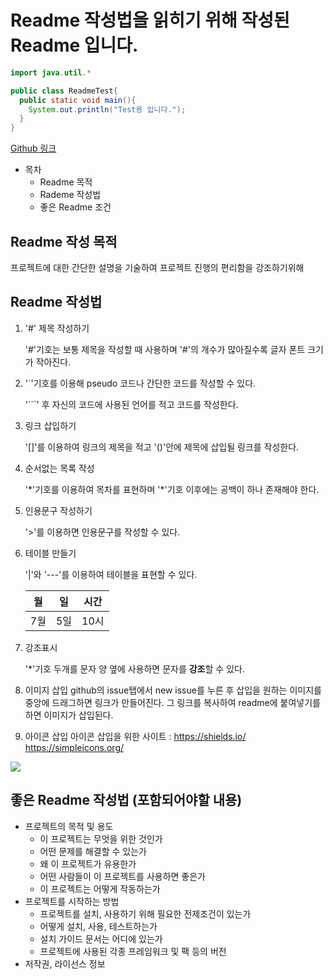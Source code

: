 # Readme 작성법을 읽히기 위해 작성된 Readme 입니다.

```JAVA
import java.util.*

public class ReadmeTest{
  public static void main(){
    System.out.println("Test용 입니다.");
  }
}
```

[Github 링크](https://github.com/)


* 목차
  * Readme 목적
  * Rademe 작성법
  * 좋은 Readme 조건

## Readme 작성 목적

프로젝트에 대한 간단한 설명을 기술하여 프로젝트 진행의 편리함을 강조하기위해

## Readme 작성법

1. '#' 제목 작성하기

    '#'기호는 보통 제목을 작성할 때 사용하며 '#'의 개수가 많아질수록 글자 폰트 크기가 작아진다.

2. '`'기호를 이용해 pseudo 코드나 간단한 코드를 작성할 수 있다.

    '```' 후 자신의 코드에 사용된 언어를 적고 코드를 작성한다.

3. 링크 삽입하기

    '[]'를 이용하여 링크의 제목을 적고 '()'안에 제목에 삽입될 링크를 작성한다.

4. 순서없는 목록 작성

    '\*'기호를 이용하여 목차를 표현하며 '\*'기호 이후에는 공백이 하나 존재해야 한다.

5. 인용문구 작성하기

    '>'를 이용하면 인용문구를 작성할 수 있다.

6. 테이블 만들기

    '|'와 '---'를 이용하여 테이블을 표현할 수 있다.
    
    월 | 일 | 시간
    ---|---|---|
    7월|5일|10시
    

7. 강조표시

    '\*'기호 두개를 문자 양 옆에 사용하면 문자를 **강조**할 수 있다.
    
8. 이미지 삽입
    github의 issue탭에서 new issue를 누른 후 삽입을 원하는 이미지를 중앙에 드래그하면 링크가 만들어진다. 그 링크를 복사하여 readme에 붙여넣기를 하면 이미지가 삽입된다.
9. 아이콘 삽입
    아이콘 삽입을 위한 사이트 : https://shields.io/   https://simpleicons.org/
    
<img src="https://img.shields.io/badge/JavaScript-F7DF1E?style=for-the-badge&logo=JavaScript&logoColor=white">





## 좋은 Readme 작성법 (포함되어야할 내용)
* 프로젝트의 목적 및 용도
  * 이 프로젝트는 무엇을 위한 것인가
  * 어떤 문제를 해결할 수 있는가
  * 왜 이 프로젝트가 유용한가
  * 어떤 사람들이 이 프로젝트를 사용하면 좋은가
  * 이 프로젝트는 어떻게 작동하는가
* 프로젝트를 시작하는 방법
  * 프로젝트를 설치, 사용하기 위해 필요한 전제조건이 있는가
  * 어떻게 설치, 사용, 테스트하는가
  * 설치 가이드 문서는 어디에 있는가
  * 프로젝트에 사용된 각종 프레임워크 및 팩 등의 버전 
* 저작권, 라이선스 정보

